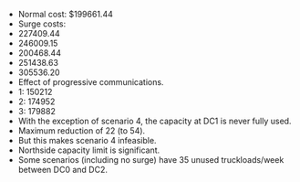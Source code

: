 - Normal cost: $199661.44
- Surge costs:
 - 227409.44
 - 246009.15
 - 200468.44
 - 251438.63
 - 305536.20
- Effect of progressive communications.
 - 1: 150212
 - 2: 174952
 - 3: 179882
- With the exception of scenario 4, the capacity at DC1 is never fully used.
 - Maximum reduction of 22 (to 54).
 - But this makes scenario 4 infeasible.
- Northside capacity limit is significant.
 - Some scenarios (including no surge) have 35 unused truckloads/week between DC0 and DC2.
